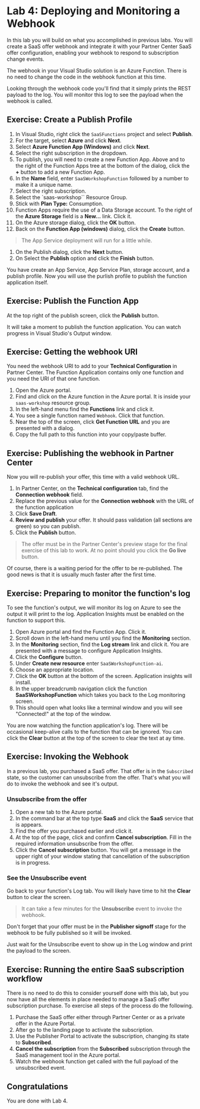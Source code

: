 # Lab 4: Deploying and Monitoring a Webhook

In this lab you will build on what you accomplished in previous labs. You will create a SaaS offer webhook and integrate it with your Partner Center SaaS offer configuration, enabling your webhook to respond to subscription change events.

The webhook in your Visual Studio solution is an Azure Function. There is no need to change the code in the webhook function at this time.

Looking through the webhook code you'll find that it simply prints the REST payload to the log. You will monitor this log to see the payload when the webhook is called.

## Exercise: Create a Publish Profile

1. In Visual Studio, right click the `SaaSFunctions` project and select **Publish**. 
1. For the target, select **Azure** and click **Next**.
1. Select **Azure Function App (Windows)** and click **Next**.
1. Select the right subscription in the dropdown.
1. To publish, you will need to create a new Function App. Above and to the right of the Function Apps tree at the bottom of the dialog, click the **+** button to add a new Function App.
1. In the **Name** field, enter `SaaSWorkshopFunction` followed by a number to make it a unique name.
1. Select the right subscription.
1. Select the `saas-workshop`` Resource Group.
1. Stick with **Plan Type:** Consumption.
1. Function Apps require the use of a Data Storage account. To the right of the **Azure Storage** field is a **New...** link. Click it.
1. On the Azure storage dialog, click the **OK** button.
1. Back on the **Function App (windows)** dialog, click the **Create** button.

> The App Service deployment will run for a little while.

1. On the Publish dialog, click the **Next** button.
1. On Select the **Publish** option and click the **Finish** button.

You have create an App Service, App Service Plan, storage account, and a publish profile. Now you will use the purlish profile to publish the function application itself.

## Exercise: Publish the Function App

At the top right of the publish screen, click the **Publish** button. 

It will take a moment to publish the function application. You can watch progress in Visual Studio's Output window.

## Exercise: Getting the webhook URI

You need the webhook URI to add to your **Technical Configuration** in Partner Center. The Function Application contains only one function and you need the URI of that one function.

1. Open the Azure portal.
1. Find and click on the Azure function in the Azure portal. It is inside your `saas-workshop` resource group.
1. In the left-hand menu find the **Functions** link and click it.
1. You see a single function named `Webhook`. Click that function.
1. Near the top of the screen, click **Get Function URL** and you are presented with a dialog.
1. Copy the full path to this function into your copy/paste buffer.

## Exercise: Publishing the webhook in Partner Center

Now you will re-publish your offer, this time with a valid webhook URL.

1. In Partner Center, on the **Technical configuration** tab, find the **Connection webhook** field.
1. Replace the previous value for the **Connection webhook** with the URL of the function application
1. Click **Save Draft**.
1. **Review and publish** your offer. It should pass validation (all sections are green) so you can publish.
1. Click the **Publish** button.

> The offer must be in the Partner Center's preview stage for the final exercise of this lab to work. At no point should you click the **Go live** button.

Of course, there is a waiting period for the offer to be re-published. The good news is that it is usually much faster after the first time.

## Exercise: Preparing to monitor the function's log

To see the function's output, we will monitor its log on Azure to see the output it will print to the log. Application Insights must be enabled on the function to support this.

1. Open Azure portal and find the Function App. Click it.
1. Scroll down in the left-hand menu until you find the **Monitoring** section.
1. In the **Monitoring** section, find the **Log stream** link and click it. You are presented with a message to configure Application Insights.
1. Click the **Configure** button.
1. Under **Create new resource** enter `SaaSWorkshopFunction-ai`.
1. Choose an appropriate location.
1. Click the **OK** button at the bottom of the screen. Application insights will install.
1. In the upper breadcrumb navigation click the function **SaaSWorkshopFunction** which takes you back to the Log monitoring screen.
1. This should open what looks like a terminal window and you will see "Connected!" at the top of the window.

You are now watching the function application's log. There will be occasional keep-alive calls to the function that can be ignored. You can click the **Clear** button at the top of the screen to clear the text at ay time.

## Exercise: Invoking the Webhook

In a previous lab, you purchased a SaaS offer. That offer is in the `Subscribed` state, so the customer can unsubscribe from the offer. That's what you will do to invoke the webhook and see it's output.

### Unsubscribe from the offer

1. Open a new tab to the Azure portal.
1. In the command bar at the top type **SaaS** and click the **SaaS** service that is appears.
1. Find the offer you purchased earlier and click it.
1. At the top of the page, click and confirm **Cancel subscription**. Fill in the required information unsubscribe from the offer.
1. Click the **Cancel subscription** button. You will get a message in the upper right of your window stating that cancellation of the subscription is in progress.

### See the Unsubscribe event

Go back to your function's Log tab. You will likely have time to hit the **Clear** button to clear the screen.

> It can take a few minutes for the **Unsubscribe** event to invoke the webhook.

Don't forget that your offer must be in the **Publisher signoff** stage for the webhook to be fully published so it will be invoked.

Just wait for the Unsubscribe event to show up in the Log window and print the payload to the screen.

## Exercise: Running the entire SaaS subscription workflow

There is no need to do this to consider yourself done with this lab, but you now have all the elements in place needed to manage a SaaS offer subscription purchase. To exercise all steps of the process do the following.

1. Purchase the SaaS offer either through Partner Center or as a private offer in the Azure Portal.
1. After go to the landing page to activate the subscription.
1. Use the Publisher Portal to activate the subscription, changing its state to **Subscribed**.
1. **Cancel the subscription** from the **Subscribed** subscription through the SaaS management tool in the Azure portal.
1. Watch the webhook function get called with the full payload of the unsubscribed event.

## Congratulations

You are done with Lab 4.
